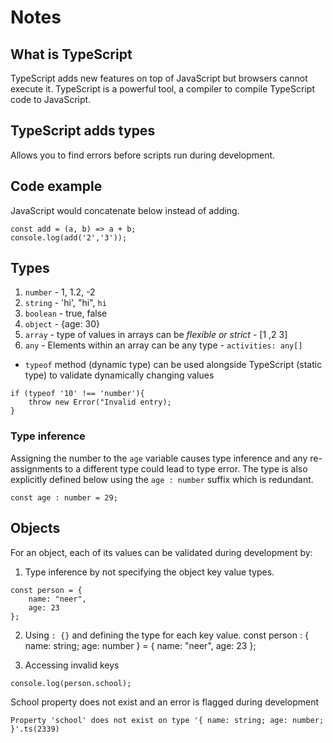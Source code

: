 # Notes

## What is TypeScript 
TypeScript adds new features on top of JavaScript but browsers cannot execute it. TypeScript is a powerful tool, a compiler to compile TypeScript code to JavaScript. 

## TypeScript adds types 
Allows you to find errors before scripts run during development. 

## Code example
JavaScript would concatenate below instead of adding. 
```
const add = (a, b) => a + b; 
console.log(add('2','3')); 

```

## Types
1. `number` - 1, 1.2, -2
2. `string` - 'hi', "hi", ``hi``
3. `boolean` - true, false
4. `object` - {age: 30}
5. `array` - type of values in arrays can be *flexible or strict* - [1 ,2 3]
6. `any` - Elements within an array can be any type - `activities: any[]` 
* `typeof` method (dynamic type) can be used alongside TypeScript (static type) to validate dynamically changing values
```
if (typeof '10' !== 'number'){
    throw new Error("Invalid entry);
}
```

### Type inference
Assigning the number to the `age` variable causes type inference and any re-assignments to a different type could lead to type error. 
The type is also explicitly defined below using the `age : number` suffix which is redundant. 
```
const age : number = 29;
```

## Objects
For an object, each of its values can be validated during development by:
1. Type inference by not specifying the object key value types.  
```
const person = {
    name: "neer",
    age: 23
};
```
2. Using `: {}` and defining the type for each key value. 
const person : {
    name: string;
    age: number
}  = {
    name: "neer",
    age: 23
};

3. Accessing invalid keys
```
console.log(person.school);
```
School property does not exist and an error is flagged during development 
 
```
Property 'school' does not exist on type '{ name: string; age: number; }'.ts(2339)
```
 

